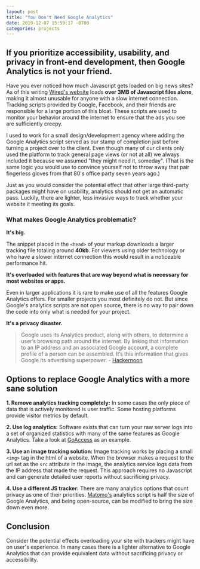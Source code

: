 ```yaml
---
layout: post
title: "You Don't Need Google Analytics"
date: 2019-12-07 15:59:17 -0700
categories: projects
---
```


## If you prioritize accessibility, usability, and privacy in front-end development, then Google Analytics is not your friend.
<!--more-->

Have you ever noticed how much Javascript gets loaded on big news sites? As of this writing [Wired's website](https://wired.com) loads __over 3MB of Javascript files alone__, making it almost unusable for anyone with a slow internet connection. Tracking scripts provided by Google, Facebook, and their friends are responsible for a large portion of this bloat. These scripts are used to monitor your behavior around the internet to ensure that the ads you see are sufficiently creepy.

I used to work for a small design/development agency where adding the Google Analytics script served as our stamp of completion just before turning a project over to the client. Even though many of our clients only used the platform to track general page views (or not at all) we always included it because we assumed "they might need it, someday". (That is the same logic you would use to convince yourself not to throw away that pair fingerless gloves from that 80's office party seven years ago.)

Just as you would consider the potential effect that other large third-party packages might have on usability, analytics should not get an automatic pass. Luckily, there are lighter, less invasive ways to track whether your website it meeting its goals.

### What makes Google Analytics problematic?

__It's big.__

The snippet placed in the `<head>` of your markup downloads a larger tracking file totaling around __40kb__. For viewers using older technology or who have a slower internet connection this would result in a noticeable performance hit.

__It's overloaded with features that are way beyond what is necessary for most websites or apps.__

Even in larger applications it is rare to make use of all the features Google Analytics offers. For smaller projects you most definitely do not. But since Google's analytics scripts are not open source, there is no way to pair down the code into only what is needed for your project.

__It's a privacy disaster.__

> Google uses its Analytics product, along with others, to determine a user’s browsing path around the internet. By linking that information to an IP address and an associated Google account, a complete profile of a person can be assembled. It’s this information that gives Google its advertising superpower. - [Hackernoon](https://hackernoon.com/data-privacy-concerns-with-google-b946f2b7afea)

## Options to replace Google Analytics with a more sane solution

__1. Remove analytics tracking completely:__ In some cases the only piece of data that is actively monitored is user traffic. Some hosting platforms provide visitor metrics by default.

__2. Use log analytics:__ Software exists that can turn your raw server logs into a set of organized statistics with many of the same features as Google Analytics. Take a look at [GoAccess](https://goaccess.io/) as an example.

__3. Use an image tracking solution:__ Image tracking works by placing a small `<img>` tag in the html of a website. When the browser makes a request to the url set as the `src` attribute in the image, the analytics service logs data from the IP address that made the request. This approach requires no Javascript and can generate detailed user reports without sacrificing privacy.

__4. Use a different JS tracker:__ There are many analytics options that count privacy as one of their priorities. [Matomo's](https://matomo.org/) analytics script is half the size of Google Analytics, and being open-source, can be modified to bring the size down even more.

## Conclusion

Consider the potential effects overloading your site with trackers might have on user's experience. In many cases there is a lighter alternative to Google Analytics that can provide equivalent data without sacrificing privacy or accessibility.
